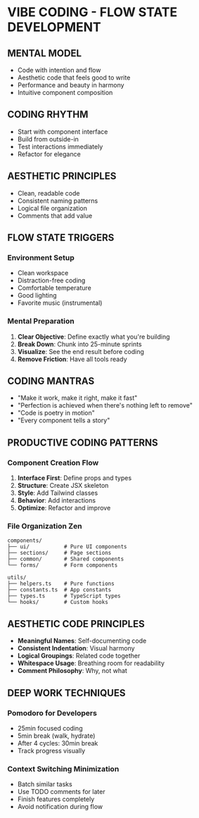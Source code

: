 # VIBE CODING - FLOW STATE DEVELOPMENT

## MENTAL MODEL
- Code with intention and flow
- Aesthetic code that feels good to write
- Performance and beauty in harmony
- Intuitive component composition

## CODING RHYTHM
- Start with component interface
- Build from outside-in
- Test interactions immediately
- Refactor for elegance

## AESTHETIC PRINCIPLES
- Clean, readable code
- Consistent naming patterns
- Logical file organization
- Comments that add value

## FLOW STATE TRIGGERS
### Environment Setup
- Clean workspace
- Distraction-free coding
- Comfortable temperature
- Good lighting
- Favorite music (instrumental)

### Mental Preparation
1. **Clear Objective**: Define exactly what you're building
2. **Break Down**: Chunk into 25-minute sprints
3. **Visualize**: See the end result before coding
4. **Remove Friction**: Have all tools ready

## CODING MANTRAS
- "Make it work, make it right, make it fast"
- "Perfection is achieved when there's nothing left to remove"
- "Code is poetry in motion"
- "Every component tells a story"

## PRODUCTIVE CODING PATTERNS
### Component Creation Flow
1. **Interface First**: Define props and types
2. **Structure**: Create JSX skeleton
3. **Style**: Add Tailwind classes
4. **Behavior**: Add interactions
5. **Optimize**: Refactor and improve

### File Organization Zen
```
components/
├── ui/           # Pure UI components
├── sections/     # Page sections
├── common/       # Shared components
└── forms/        # Form components

utils/
├── helpers.ts    # Pure functions
├── constants.ts  # App constants
├── types.ts      # TypeScript types
└── hooks/        # Custom hooks
```

## AESTHETIC CODE PRINCIPLES
- **Meaningful Names**: Self-documenting code
- **Consistent Indentation**: Visual harmony
- **Logical Groupings**: Related code together
- **Whitespace Usage**: Breathing room for readability
- **Comment Philosophy**: Why, not what

## DEEP WORK TECHNIQUES
### Pomodoro for Developers
- 25min focused coding
- 5min break (walk, hydrate)
- After 4 cycles: 30min break
- Track progress visually

### Context Switching Minimization
- Batch similar tasks
- Use TODO comments for later
- Finish features completely
- Avoid notification during flow
